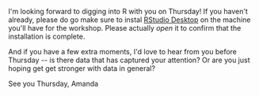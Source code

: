 I'm looking forward to digging into R with you on Thursday! If you haven't already, please do go make sure to instal [RStudio Desktop](http://www.rstudio.com/products/rstudio/#Desk) on the machine you'll have for the workshop. Please actually *open* it to confirm that the installation is complete. 

And if you have a few extra moments, I'd love to hear from you before Thursday -- is there data that has captured your attention? Or are you just hoping get get stronger with data in general? 

See you Thursday,
Amanda

